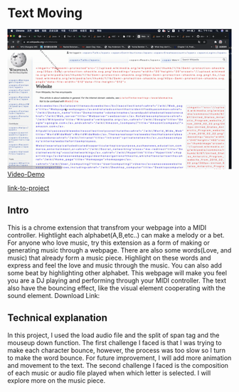 # Text Moving
![Animated Cover](cover.gif)
[Video-Demo](https://youtu.be/ie0B4edrIQs)

[link-to-project](https://github.com/clover0208/abc-student-repo/blob/master/prohectB-code.zip)
## Intro
This is a chrome extension that transfrom your webpage into a MIDI controller. Hightlight each alphabet(A,B,etc..) can make a melody or a bet. For anyone who love music, try this extension as a form of making or generating music through a webpage. There are also some words(Love, and music) that already form a music piece. Highlight on these words and express and feel the love and music through the music. You can also add some beat by highlighting other alphabet. This webpage will make you feel you are a DJ playing and performing through your MIDI controller. The text also have the bouncing effect, like the visual element cooperating with the sound element.
Download Link:

## Technical explanation
In this project, I used the load audio file and the split of span tag and the mouseup down function. The first challenge I faced is that I was trying to make each character bounce, however, the process was too slow so I turn to make the word bounce. For future improvement, I will add more animation and movement to the text. The second challenge I faced is the composition of each music or audio file played when which letter is selected. I will explore more on the music piece.





